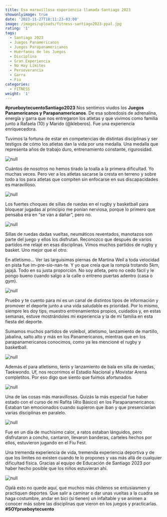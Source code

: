 ```yaml
---
title: Esa maravillosa experiencia llamada Santiago 2023
showonlyimage: true
date: '2023-11-27T18:11:23-03:00'
image: /images/uploads/fitness-santiago2023-ppal.jpg
rating: '1'
tags:
  - Santiago 2023
  - Juegos Panamericanos
  - Juegos Parapanamericanos
  - Huérfanos de los Juegos
  - Disciplina
  - Gran Experiencia
  - No Hay Límites
  - Perseverancia
  - Garra
  - Fiu
categories:
  - FITNESS
weight: '1'
---
```

**\#prueboytecuentoSantiago2023** Nos sentimos viudos los **Juegos Panamericanos y Parapanamericanos**. De esa sobredosis de adrenalina, energía y garra que nos entregaron los atletas y que vivimos como familia junto a Rafaela (10) y Marido (@kleberos). Fue una experiencia enriquecedora. 

<!--more-->

Tuvimos la fortuna de estar en competencias de distintas disciplinas y ser testigos de cómo los atletas dan la vida por una medalla. Una medalla que representa años de trabajo duro, entrenamiento constante, rigurosidad.

![null](/images/uploads/fitness-santiago2023-ppal.jpg)

Cuántos de nosotros no hemos tirado la toalla a la primera dificultad. Yo muchas veces. Pero ver a los atletas sacarse la cresta en terreno y sobre todo a los para atletas que compiten sin enfocarse en sus discapacidades es maravilloso.

![null](/images/uploads/fitness-santiago2023-volei.jpg)

Los fuertes choques de sillas de ruedas en el rugby y basketball para bloquear jugadas al principio me ponían nerviosa, porque lo primero que pensaba era en “se van a dañar”, pero no. 

![null](/images/uploads/fitness-santiago2023-rugby-y-basket-collage-ok-.jpg)

Sillas de ruedas dadas vueltas, neumáticos reventados, manotazos son parte del juego y ellos los disfrutan. Reconozco que después de varios partidos me relajé en esas disciplinas. Vimos muchos partidos de rugby y basket. Uno mejor que el otro.

En atletismo… Ver las larguísimas piernas de Martina Weil a toda velocidad en pista fue im-pre-sio-nan-te. Y yo que creía que la rompía trotando 5km, jajajá. Todo en su justa proporción. No soy atleta, pero no cedo fácil y le pongo bueno cuando salgo a la calle o entreno puertas adentro (casa o gym).

![null](/images/uploads/fitness-santiago2023-rafa-fiu.jpg)

Pruebo y te cuento para mí es un canal de distintos tipos de información y promover el deporte junto a una vida saludable es prioridad. Por lo mismo, siempre les doy tips, muestro entrenamientos propios, cuidados y, en estas semanas, estuve mostrándoles mi experiencia y la de mi familia en esta fiesta del deporte.

Sumamos muchos partidos de voleibol, atletismo, lanzamiento de martillo, jabalina, salto alto y más en los Panamericanos, mientras que en los parapanamericanos conocimos, como ya les mencioné el rugby y basketball.

![null](/images/uploads/fitness-santiago2023-chi-bra-ok.jpg)

Además el para atletismo, tenis y lanzamiento de bala en silla de ruedas, Taekwondo. Uf, nos recorrimos el Estadio Nacional y Movistar Arena completitos. Por eso digo que siento que fuimos afortunados.

![null](/images/uploads/fitness-santiago2023-taekwondo.jpg)

Una de las cosas más maravillosas. Quizás la más especial fue haber estado con el curso de mi Rafita (4to Básico) en los Parapanamericanos. Estaban tan emocionados cuando supieron que iban y que presenciarían varias disciplinas en paralelo. 

![null](/images/uploads/fitness-santiago2023-dp.jpg)

Fue en un día de muchísimo calor, a ratos estaban lánguidos, pero disfrutaron a concho, cantaron, llevaron banderas, carteles hechos por ellos, estuvieron jugando en el Fiu Fest. 

Una tremenda experiencia de vida, tremenda experiencia deportiva y de que los límites no existen cuando te lo propones y vas más allá de cualquier dificultad física. Gracias al equipo de Educación de Santiago 2023 por haber hecho posible que los niños estuvieran ahí.

![null](/images/uploads/fitness-santiago2023-nacional.jpg)

Ojalá esto no quede aquí, que muchos más chilenos se entusiasmen y practiquen deportes. Que salir a caminar o dar unas vueltas a la cuadra se haga costumbre, andar en bici (si tienen) un infaltable y se animen a conocer más sobre las disciplinas que vieron en los juegos y practicarlas. **\#SOYprueboytecuento**
